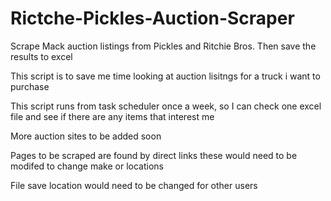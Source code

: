 # Rictche-Pickles-Auction-Scraper

Scrape Mack auction listings from Pickles and Ritchie Bros. Then save the results to excel 

This script is to save me time looking at auction lisitngs for a truck i want to purchase

This script runs from task scheduler once a week, so I can check one excel file and see if there are any items that interest me

More auction sites to be added soon

Pages to be scraped are found by direct links these would need to be modifed to change make or locations

File save location would need to be changed for other users
